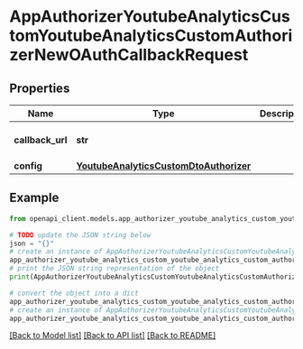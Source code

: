 # AppAuthorizerYoutubeAnalyticsCustomYoutubeAnalyticsCustomAuthorizerNewOAuthCallbackRequest


## Properties

Name | Type | Description | Notes
------------ | ------------- | ------------- | -------------
**callback_url** | **str** |  | [optional] [default to 'https://my.app.com/callback?code=aaaaBBBBccc1234']
**config** | [**YoutubeAnalyticsCustomDtoAuthorizer**](YoutubeAnalyticsCustomDtoAuthorizer.md) |  | [optional] 

## Example

```python
from openapi_client.models.app_authorizer_youtube_analytics_custom_youtube_analytics_custom_authorizer_new_o_auth_callback_request import AppAuthorizerYoutubeAnalyticsCustomYoutubeAnalyticsCustomAuthorizerNewOAuthCallbackRequest

# TODO update the JSON string below
json = "{}"
# create an instance of AppAuthorizerYoutubeAnalyticsCustomYoutubeAnalyticsCustomAuthorizerNewOAuthCallbackRequest from a JSON string
app_authorizer_youtube_analytics_custom_youtube_analytics_custom_authorizer_new_o_auth_callback_request_instance = AppAuthorizerYoutubeAnalyticsCustomYoutubeAnalyticsCustomAuthorizerNewOAuthCallbackRequest.from_json(json)
# print the JSON string representation of the object
print(AppAuthorizerYoutubeAnalyticsCustomYoutubeAnalyticsCustomAuthorizerNewOAuthCallbackRequest.to_json())

# convert the object into a dict
app_authorizer_youtube_analytics_custom_youtube_analytics_custom_authorizer_new_o_auth_callback_request_dict = app_authorizer_youtube_analytics_custom_youtube_analytics_custom_authorizer_new_o_auth_callback_request_instance.to_dict()
# create an instance of AppAuthorizerYoutubeAnalyticsCustomYoutubeAnalyticsCustomAuthorizerNewOAuthCallbackRequest from a dict
app_authorizer_youtube_analytics_custom_youtube_analytics_custom_authorizer_new_o_auth_callback_request_from_dict = AppAuthorizerYoutubeAnalyticsCustomYoutubeAnalyticsCustomAuthorizerNewOAuthCallbackRequest.from_dict(app_authorizer_youtube_analytics_custom_youtube_analytics_custom_authorizer_new_o_auth_callback_request_dict)
```
[[Back to Model list]](../README.md#documentation-for-models) [[Back to API list]](../README.md#documentation-for-api-endpoints) [[Back to README]](../README.md)


